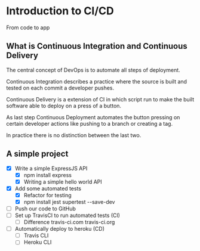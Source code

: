 # Introduction to CI/CD

From code to app

## What is Continuous Integration and Continuous Delivery

The central concept of DevOps is to automate all steps of deployment.

Continuous Integration describes a practice where the source is built and tested
on each commit a developer pushes.

Continuous Delivery is a extension of CI in which script run to make the built
software able to deploy on a press of a button.

As last step Continuous Deployment automates the button pressing on certain
developer actions like pushing to a branch or creating a tag.

In practice there is no distinction between the last two.

## A simple project

- [x] Write a simple ExpressJS API
  - [x] npm install express
  - [x] Writing a simple hello world API
- [x] Add some automated tests
  - [x] Refactor for testing
  - [x] npm install jest supertest --save-dev
- [ ] Push our code to GitHub
- [ ] Set up TravisCI to run automated tests (CI)
  - [ ] Difference travis-ci.com travis-ci.org
- [ ] Automatically deploy to heroku (CD)
  - [ ] Travis CLI
  - [ ] Heroku CLI
